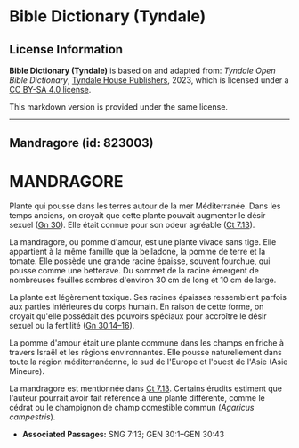 # Bible Dictionary (Tyndale)

## License Information

**Bible Dictionary (Tyndale)** is based on and adapted from: _Tyndale Open Bible Dictionary_, [Tyndale House Publishers](https://tyndaleopenresources.com/), 2023, which is licensed under a [CC BY-SA 4.0 license](https://creativecommons.org/licenses/by-sa/4.0/legalcode.en).

This markdown version is provided under the same license.



--------------------------------

## Mandragore (id: 823003)

MANDRAGORE
==========

Plante qui pousse dans les terres autour de la mer Méditerranée. Dans les temps anciens, on croyait que cette plante pouvait augmenter le désir sexuel ([Gn 30](https://ref.ly/Gen30:1-Gen30:43)). Elle était connue pour son odeur agréable ([Ct 7\.13](https://ref.ly/Song7:13)).

La mandragore, ou pomme d'amour, est une plante vivace sans tige. Elle appartient à la même famille que la belladone, la pomme de terre et la tomate. Elle possède une grande racine épaisse, souvent fourchue, qui pousse comme une betterave. Du sommet de la racine émergent de nombreuses feuilles sombres d'environ 30 cm de long et 10 cm de large.

La plante est légèrement toxique. Ses racines épaisses ressemblent parfois aux parties inférieures du corps humain. En raison de cette forme, on croyait qu'elle possédait des pouvoirs spéciaux pour accroître le désir sexuel ou la fertilité ([Gn 30\.14–16](https://ref.ly/Gen30:14-Gen30:16)).

La pomme d'amour était une plante commune dans les champs en friche à travers Israël et les régions environnantes. Elle pousse naturellement dans toute la région méditerranéenne, le sud de l'Europe et l'ouest de l'Asie (Asie Mineure).

La mandragore est mentionnée dans [Ct 7\.13](https://ref.ly/Song7:13). Certains érudits estiment que l'auteur pourrait avoir fait référence à une plante différente, comme le cédrat ou le champignon de champ comestible commun (*Agaricus campestris*).

* **Associated Passages:** SNG 7:13; GEN 30:1–GEN 30:43

